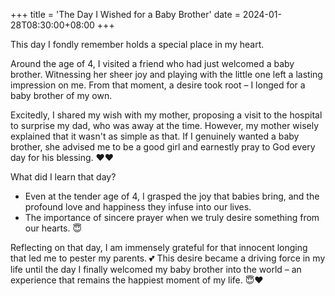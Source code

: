 +++
title = 'The Day I Wished for a Baby Brother'
date = 2024-01-28T08:30:00+08:00
+++


This day I fondly remember holds a special place in my heart. 

Around the age of 4, I visited a friend who had just welcomed a baby brother. Witnessing her sheer joy and playing with the little one left a lasting impression on me. From that moment, a desire took root – I longed for a baby brother of my own.

Excitedly, I shared my wish with my mother, proposing a visit to the hospital to surprise my dad, who was away at the time. However, my mother wisely explained that it wasn't as simple as that. If I genuinely wanted a baby brother, she advised me to be a good girl and earnestly pray to God every day for his blessing. ❤️❤️

What did I learn that day?
- Even at the tender age of 4, I grasped the joy that babies bring, and the profound love and happiness they infuse into our lives.
- The importance of sincere prayer when we truly desire something from our hearts. 😇

Reflecting on that day, I am immensely grateful for that innocent longing that led me to pester my parents. 💕 This desire became a driving force in my life until the day I finally welcomed my baby brother into the world – an experience that remains the happiest moment of my life. 😇❤️